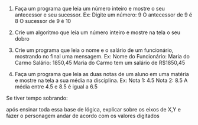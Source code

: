 1) Faça um programa que leia um número inteiro e mostre o seu antecessor e seu
sucessor.
Ex:
Digite um número: 9
O antecessor de 9 é 8
O sucessor de 9 é 10

2) Crie um algoritmo que leia um número inteiro e mostre na tela o seu dobro

3) Crie um programa que leia o nome e o salário de um funcionário, mostrando no
    final uma mensagem.
    Ex:
    Nome do Funcionário: Maria do Carmo
    Salário: 1850,45
    Maria do Carmo tem um salário de R$1850,45

4) Faça um programa que leia as duas notas de um aluno em uma matéria e mostre
    na tela a sua média na disciplina.
    Ex:
    Nota 1: 4.5
    Nota 2: 8.5
    A média entre 4.5 e 8.5 é igual a 6.5

    
Se tiver tempo sobrando: 

após ensinar toda essa base de lógica, explicar sobre os eixos de X,Y e fazer o personagem andar de acordo com os valores digitados